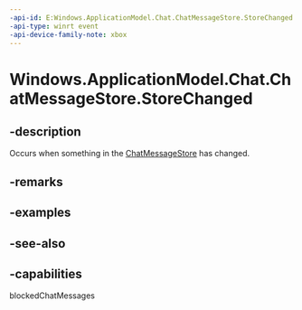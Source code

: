 ```yaml
---
-api-id: E:Windows.ApplicationModel.Chat.ChatMessageStore.StoreChanged
-api-type: winrt event
-api-device-family-note: xbox
---
```


<!-- Event syntax
public event Windows.Foundation.TypedEventHandler StoreChanged<Windows.ApplicationModel.Chat.ChatMessageStore,  Windows.ApplicationModel.Chat.ChatMessageStoreChangedEventArgs>
-->

# Windows.ApplicationModel.Chat.ChatMessageStore.StoreChanged

## -description
Occurs when something in the [ChatMessageStore](chatmessagestore.md) has changed.

## -remarks

## -examples

## -see-also


## -capabilities
blockedChatMessages
